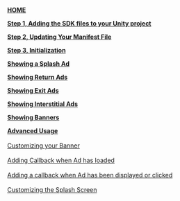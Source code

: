 [**HOME**](Android-InApp-Unity-Documentation)

[**Step 1, Adding the SDK files to your Unity project**](Android-InApp-Unity-Documentation#step1)

[**Step 2, Updating Your Manifest File**](Android-InApp-Unity-Documentation#step2)

[**Step 3, Initialization**](Android-InApp-Unity-Documentation#step3)

[**Showing a Splash Ad**](Android-InApp-Unity-Documentation#splash)

[**Showing Return Ads**](Android-InApp-Unity-Documentation#return)

[**Showing Exit Ads**](Android-InApp-Unity-Documentation#exit)

[**Showing Interstitial Ads**](Android-InApp-Unity-Documentation#interstitial)

[**Showing Banners**](Android-InApp-Unity-Documentation#banners)

[**Advanced Usage**](unity-android-advanced-usage)<br></br>
  [Customizing your Banner](unity-android-advanced-usage#banner-type)<br></br> 
  [Adding Callback when Ad has loaded](unity-android-advanced-usage#load-callback)<br></br> 
  [Adding a callback when Ad has been displayed or clicked](unity-android-advanced-usage#close-callback)<br></br> 
  [Customizing the Splash Screen](unity-android-advanced-usage#CustomizingSplashScreen)<br></br> 